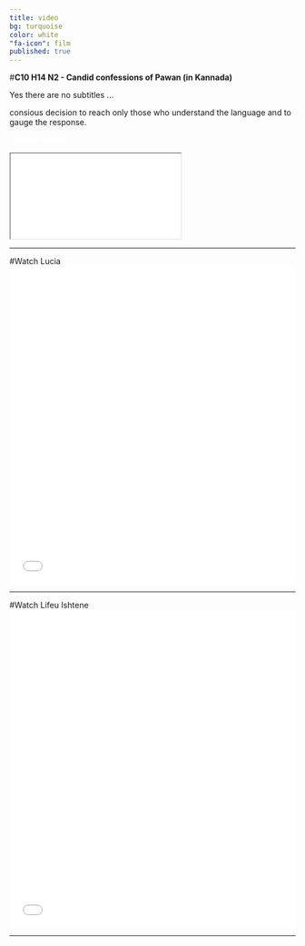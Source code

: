 ```yaml
---
title: video
bg: turquoise
color: white
"fa-icon": film
published: true
---
```

<style>

#signature{color:white;
}
</style>
#**C10 H14 N2 - Candid confessions of Pawan (in Kannada)**


Yes there are no subtitles ...

consious decision to reach only those who understand the language and to gauge the response.

<span id="signature">**-Pawan Kumar**</span>




<div class="icontain"><iframe src="//www.youtube.com/embed/Oaoctj4uanY" allowfullscreen></iframe></div>

<hr>
#Watch Lucia

<iframe id="distrify-player-3254" class="distrify-player" width="100%" height="560" src="//widgets.distrify.com/widget.html#3254-312452" frameborder="0" scrolling="no" webkitAllowFullScreen mozallowfullscreen allowFullScreen></iframe>
<hr>
#Watch Lifeu Ishtene

<iframe id="distrify-player-714" class="distrify-player" width="100%" height="560" src="//widgets.distrify.com/widget.html#714-312452" frameborder="0" scrolling="no" webkitAllowFullScreen mozallowfullscreen allowFullScreen></iframe>

<hr>
